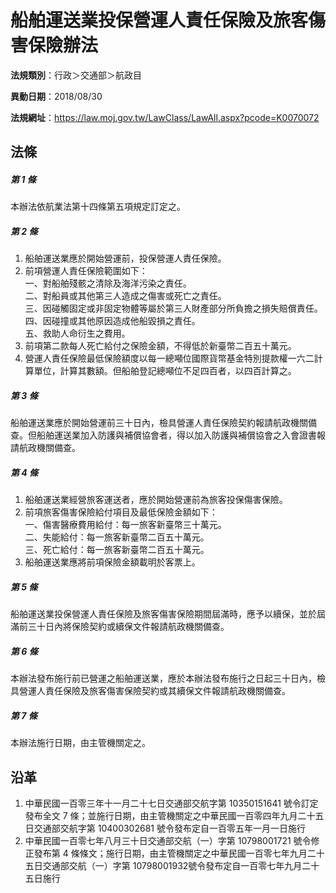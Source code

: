 # 船舶運送業投保營運人責任保險及旅客傷害保險辦法


**法規類別**：行政＞交通部＞航政目

**異動日期**：2018/08/30  

**法規網址**：https://law.moj.gov.tw/LawClass/LawAll.aspx?pcode=K0070072



## 法條
##### 第 1 條
本辦法依航業法第十四條第五項規定訂定之。

##### 第 2 條
1. 船舶運送業應於開始營運前，投保營運人責任保險。
1. 前項營運人責任保險範圍如下：  
一、對船舶殘骸之清除及海洋污染之責任。  
二、對船員或其他第三人造成之傷害或死亡之責任。  
三、因碰觸固定或非固定物體等屬於第三人財產部分所負擔之損失賠償責任。  
四、因碰撞或其他原因造成他船毀損之責任。  
五、救助人命衍生之費用。
1. 前項第二款每人死亡給付之保險金額，不得低於新臺幣二百五十萬元。
1. 營運人責任保險最低保險額度以每一總噸位國際貨幣基金特別提款權一六二計算單位，計算其數額。但船舶登記總噸位不足四百者，以四百計算之。

##### 第 3 條
船舶運送業應於開始營運前三十日內，檢具營運人責任保險契約報請航政機關備查。但船舶運送業加入防護與補償協會者，得以加入防護與補償協會之入會證書報請航政機關備查。

##### 第 4 條
1. 船舶運送業經營旅客運送者，應於開始營運前為旅客投保傷害保險。
1. 前項旅客傷害保險給付項目及最低保險金額如下：  
一、傷害醫療費用給付：每一旅客新臺幣三十萬元。  
二、失能給付：每一旅客新臺幣二百五十萬元。  
三、死亡給付：每一旅客新臺幣二百五十萬元。
1. 船舶運送業應將前項保險金額載明於客票上。

##### 第 5 條
船舶運送業投保營運人責任保險及旅客傷害保險期間屆滿時，應予以續保，並於屆滿前三十日內將保險契約或續保文件報請航政機關備查。

##### 第 6 條
本辦法發布施行前已營運之船舶運送業，應於本辦法發布施行之日起三十日內，檢具營運人責任保險及旅客傷害保險契約或其續保文件報請航政機關備查。

##### 第 7 條
本辦法施行日期，由主管機關定之。

## 沿革
1. 中華民國一百零三年十一月二十七日交通部交航字第 10350151641  號令訂定發布全文 7  條；並施行日期，由主管機關定之中華民國一百零四年九月二十五日交通部交航字第 10400302681  號令發布定自一百零五年一月一日施行
1. 中華民國一百零七年八月三十日交通部交航（一）字第 10798001721 號令修正發布第 4  條條文；施行日期，由主管機關定之中華民國一百零七年九月二十五日交通部交航（一）字第 10798001932號令發布定自一百零七年九月二十五日施行
